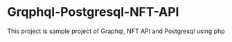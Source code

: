 # Grqphql-Postgresql-NFT-API
This project is sample project of Graphql, NFT API and Postgresql using php
